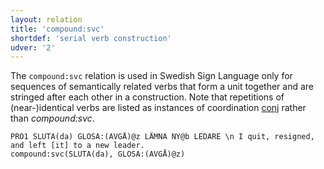 ```yaml
---
layout: relation
title: 'compound:svc'
shortdef: 'serial verb construction'
udver: '2'
---
```


The `compound:svc` relation is used in Swedish Sign Language only for sequences of semantically related verbs that form a unit together and are stringed after each other in a construction. Note that repetitions of (near-)identical verbs are listed as instances of coordination [conj]() rather than _compound:svc_.

~~~ sdparse
PRO1 SLUTA(da) GLOSA:(AVGÅ)@z LÄMNA NY@b LEDARE \n I quit, resigned, and left [it] to a new leader.
compound:svc(SLUTA(da), GLOSA:(AVGÅ)@z)
~~~
<!-- Interlanguage links updated Ne 5. května 2024, 18:20:57 CEST -->
